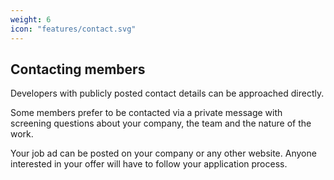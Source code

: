 ```yaml
---
weight: 6
icon: "features/contact.svg"
---
```


## Contacting members

Developers with publicly posted contact details can be approached directly.

Some members prefer to be contacted via a private message with screening questions about your company, the team and the nature of the work.

Your job ad can be posted on your company or any other website. Anyone interested in your offer will have to follow your application process. 